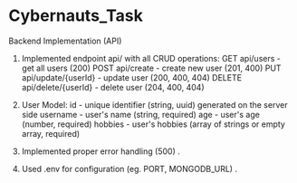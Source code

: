 ﻿# Cybernauts_Task
Backend Implementation (API)

1. Implemented endpoint api/ with all CRUD operations:
   GET  api/users - get all users (200)
   POST  api/create - create new user (201, 400)
   PUT  api/update/{userId} - update user (200, 400, 404)
   DELETE  api/delete/{userId} - delete user (204, 400, 404)

2. User Model:
id - unique identifier (string, uuid) generated on the server side
username - user's name (string, required)
age - user's age (number, required)
hobbies - user's hobbies (array of strings or empty array, required)

3. Implemented proper error handling (500) .
4. Used .env for configuration (eg. PORT, MONGODB_URL) .
